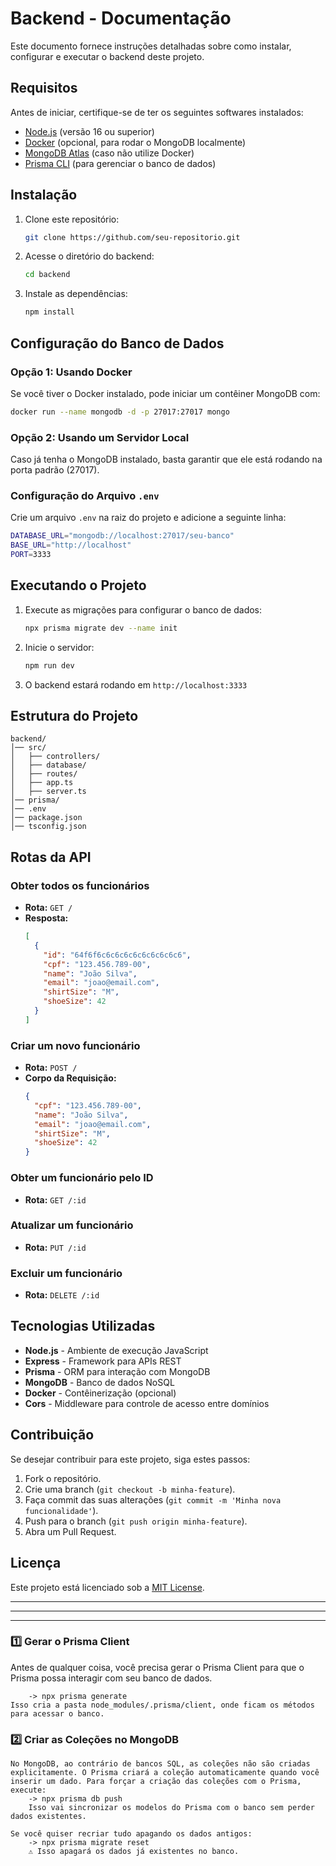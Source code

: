 # Backend - Documentação

Este documento fornece instruções detalhadas sobre como instalar, configurar e executar o backend deste projeto.

## Requisitos

Antes de iniciar, certifique-se de ter os seguintes softwares instalados:

- [Node.js](https://nodejs.org/) (versão 16 ou superior)
- [Docker](https://www.docker.com/) (opcional, para rodar o MongoDB localmente)
- [MongoDB Atlas](https://www.mongodb.com/) (caso não utilize Docker)
- [Prisma CLI](https://www.prisma.io/) (para gerenciar o banco de dados)

## Instalação

1. Clone este repositório:
   ```sh
   git clone https://github.com/seu-repositorio.git
   ```
2. Acesse o diretório do backend:
   ```sh
   cd backend
   ```
3. Instale as dependências:
   ```sh
   npm install
   ```

## Configuração do Banco de Dados

### Opção 1: Usando Docker
Se você tiver o Docker instalado, pode iniciar um contêiner MongoDB com:
```sh
docker run --name mongodb -d -p 27017:27017 mongo
```

### Opção 2: Usando um Servidor Local
Caso já tenha o MongoDB instalado, basta garantir que ele está rodando na porta padrão (27017).

### Configuração do Arquivo `.env`
Crie um arquivo `.env` na raiz do projeto e adicione a seguinte linha:
```sh
DATABASE_URL="mongodb://localhost:27017/seu-banco"
BASE_URL="http://localhost"
PORT=3333
```

## Executando o Projeto

1. Execute as migrações para configurar o banco de dados:
   ```sh
   npx prisma migrate dev --name init
   ```
2. Inicie o servidor:
   ```sh
   npm run dev
   ```
3. O backend estará rodando em `http://localhost:3333`

## Estrutura do Projeto

```
backend/
│── src/
│   ├── controllers/
│   ├── database/
│   ├── routes/
│   ├── app.ts
│   ├── server.ts
│── prisma/
│── .env
│── package.json
│── tsconfig.json
```

## Rotas da API

### **Obter todos os funcionários**
- **Rota:** `GET /`
- **Resposta:**
  ```json
  [
    {
      "id": "64f6f6c6c6c6c6c6c6c6c6c6",
      "cpf": "123.456.789-00",
      "name": "João Silva",
      "email": "joao@email.com",
      "shirtSize": "M",
      "shoeSize": 42
    }
  ]
  ```

### **Criar um novo funcionário**
- **Rota:** `POST /`
- **Corpo da Requisição:**
  ```json
  {
    "cpf": "123.456.789-00",
    "name": "João Silva",
    "email": "joao@email.com",
    "shirtSize": "M",
    "shoeSize": 42
  }
  ```

### **Obter um funcionário pelo ID**
- **Rota:** `GET /:id`

### **Atualizar um funcionário**
- **Rota:** `PUT /:id`

### **Excluir um funcionário**
- **Rota:** `DELETE /:id`

## Tecnologias Utilizadas

- **Node.js** - Ambiente de execução JavaScript
- **Express** - Framework para APIs REST
- **Prisma** - ORM para interação com MongoDB
- **MongoDB** - Banco de dados NoSQL
- **Docker** - Contêinerização (opcional)
- **Cors** - Middleware para controle de acesso entre domínios

## Contribuição

Se desejar contribuir para este projeto, siga estes passos:

1. Fork o repositório.
2. Crie uma branch (`git checkout -b minha-feature`).
3. Faça commit das suas alterações (`git commit -m 'Minha nova funcionalidade'`).
4. Push para o branch (`git push origin minha-feature`).
5. Abra um Pull Request.

## Licença

Este projeto está licenciado sob a [MIT License](LICENSE).

---
---
---

### 1️⃣ Gerar o Prisma Client
Antes de qualquer coisa, você precisa gerar o Prisma Client para que o Prisma possa interagir com seu banco de dados.

        -> npx prisma generate
    Isso cria a pasta node_modules/.prisma/client, onde ficam os métodos para acessar o banco.

### 2️⃣ Criar as Coleções no MongoDB
    No MongoDB, ao contrário de bancos SQL, as coleções não são criadas explicitamente. O Prisma criará a coleção automaticamente quando você inserir um dado. Para forçar a criação das coleções com o Prisma, execute:
        -> npx prisma db push
        Isso vai sincronizar os modelos do Prisma com o banco sem perder dados existentes.
    
    Se você quiser recriar tudo apagando os dados antigos:
        -> npx prisma migrate reset
        ⚠️ Isso apagará os dados já existentes no banco.

### 